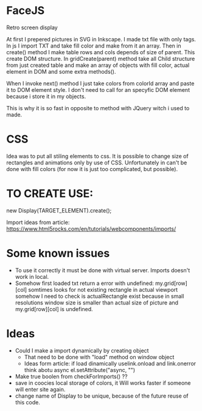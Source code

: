 # FaceJS
Retro screen display

At first I prepered pictures in SVG in Inkscape. I made txt file with only <rect> tags.
In js I import TXT and take fill color and make from it an array. Then in create() method I make table rows and cols depends of size of parent. This create DOM structure. In gridCreate(parent) method take all Child structure from just created table and make an array of objects with fill color, actual element in DOM and some extra methods().

When I invoke next() method I just take colors from colorId array and paste it to DOM element style. I don't need to call for an specyfic DOM element because i store it in my objects.

This is why it is so fast in opposite to method with JQuery witch i used to made.

# CSS

Idea was to put all stiling elements to css. It is possible to change size of rectangles and animations only by use of CSS. Unfortunately in can't be done with fill colors (for now it is just too complicated, but possible).

# TO CREATE USE:
new Display(TARGET_ELEMENT).create();

Import ideas from article:
https://www.html5rocks.com/en/tutorials/webcomponents/imports/

# Some known issues
+ To use it correctly it must be done with virtual server. Imports doesn't work in   local.
+ Somehow first loaded txt return a error with undefined:
  my.grid[row][col] somtimes looks for not existing rectangle in actual viewport
  somehow I need to check is actualRectangle exist because in small resolutions window size is smaller than actual size of picture and my.grid[row][col] is undefined.

# Ideas
+ Could I make a import dynamically by creating object <link>
    - That need to be done with "load" method on window object
    - Ideas form article: if load dinamically uselink.onload and link.onerror think abotu async el.setAttribute("async, "")
+ Make true boolen from checkForImports() ??
+ save in coocies local storage of colors, it Will works faster if someone will enter site again.
+ change name of Display to be unique, because of the future reuse of this code.